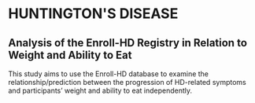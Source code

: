 # HUNTINGTON'S DISEASE
## Analysis of the Enroll-HD Registry in Relation to Weight and Ability to Eat
This study aims to use the Enroll-HD database to examine the relationship/prediction between the progression of HD-related symptoms and participants’ weight and ability to eat independently.
